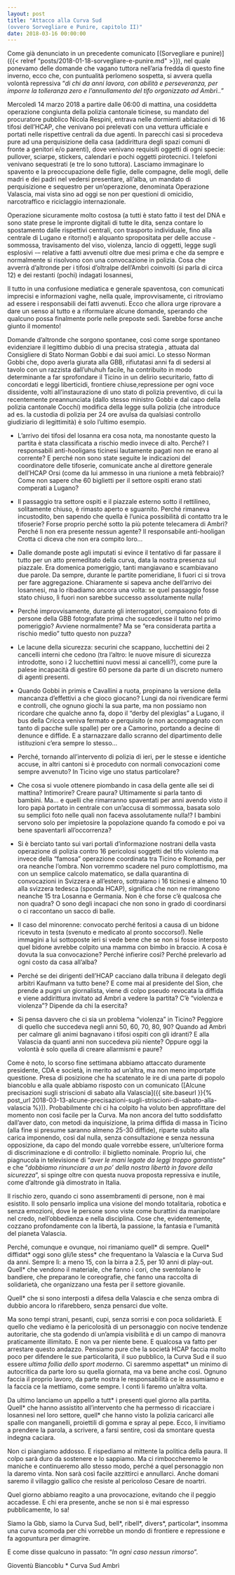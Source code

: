 ```yaml
---
layout: post
title: "Attacco alla Curva Sud
(ovvero Sorvegliare e Punire, capitolo II)"
date: 2018-03-16 00:00:00
---
```


Come già denunciato in un precedente comunicato [(Sorvegliare e punire)]({{< relref "posts/2018-01-18-sorvegliare-e-punire.md" >}}), nel quale ponevamo delle domande che vagano tuttora nell’aria fredda di questo fine inverno, ecco che, con puntualità perlomeno sospetta, si avvera quella volontà repressiva “_di chi da anni lavora, con abilità e perseveranza, per imporre la tolleranza zero e l’annullamento del tifo organizzato ad Ambrì.._”

<!--more-->

Mercoledì 14 marzo 2018 a partire dalle 06:00 di mattina, una cosiddetta operazione congiunta della polizia cantonale ticinese, su mandato del procuratore pubblico Nicola Respini, entrava nelle dormienti abitazioni di 16 tifosi dell’HCAP, che venivano poi prelevati con una vettura ufficiale e portati nelle rispettive centrali da due agenti. In parecchi casi si procedeva pure ad una perquisizione della casa (addirittura degli spazi comuni di fronte a genitori e/o parenti), dove venivano requisiti oggetti di ogni specie: pullover, sciarpe, stickers, calendari e pochi oggetti pirotecnici. I telefoni venivano sequestrati (e tre lo sono tuttora). 
Lasciamo immaginare lo spavento e la preoccupazione delle figlie, delle compagne, delle mogli, delle madri e dei padri nel vedersi presentare, all’alba, un mandato di perquisizione e sequestro per un’operazione, denominata Operazione Valascia, mai vista sino ad oggi se non per questioni di omicidio, narcotraffico e riciclaggio internazionale. 

Operazione sicuramente molto costosa (a tutti è stato fatto il test del DNA e sono state prese le impronte digitali di tutte le dita, senza contare lo spostamento dalle rispettivi centrali, con trasporto individuale, fino alla centrale di Lugano e ritorno!) e alquanto spropositata per delle accuse - sommossa, travisamento del viso, violenza, lancio di oggetti, legge sugli esplosivi -– relative a fatti avvenuti oltre due mesi prima e che da sempre e normalmente si risolvono con una convocazione in polizia. Cosa che avverrà d’altronde per i tifosi d’oltralpe dell’Ambrì coinvolti (si parla di circa 12) e dei restanti (pochi) indagati losannesi,

Il tutto in una confusione mediatica e generale spaventosa, con comunicati imprecisi e informazioni vaghe, nella quale, improvvisamente, ci ritroviamo ad essere i responsabili dei fatti avvenuti. 
Ecco che allora urge riprovare a dare un senso al tutto e a riformulare alcune domande, sperando che qualcuno possa finalmente porle nelle preposte sedi. Sarebbe forse anche giunto il momento!

Domande d’altronde che sorgono spontanee, così come sorge spontaneo evidenziare il legittimo dubbio di una precisa strategia , attuata dal Consigliere di Stato Norman Gobbi e dai suoi amici. Lo stesso Norman Gobbi che, dopo averla giurata alla GBB, rifiutatasi anni fa di sedersi al tavolo con un razzista dall’uhuhuh facile, ha contribuito in modo determinante a far sprofondare il Ticino in un delirio securitario, fatto di concordati e leggi liberticidi, frontiere chiuse,repressione per ogni voce dissidente, volti all’instaurazione di uno stato di polizia preventivo, di cui la recentemente preannunciata (dallo stesso ministro Gobbi e dal capo della polizia cantonale Cocchi) modifica della legge sulla polizia (che introduce ad es. la custodia di polizia per 24 ore avulsa da qualsiasi controllo giudiziario di legittimità) è solo l’ultimo esempio.

+ L’arrivo dei tifosi del losanna era cosa nota, ma nonostante questo la partita è stata classificata a rischio medio invece di alto. Perché? I responsabili anti-hooligans ticinesi lautamente pagati non ne erano al corrente? E perché non sono state seguite le indicazioni del coordinatore delle tifoserie, comunicate anche al direttore generale dell’HCAP Orsi (come da lui ammesso in una riunione a metà febbraio)? Come non sapere che 60 biglietti per il settore ospiti erano stati comperati a Lugano? 

+ Il passaggio tra settore ospiti e il piazzale esterno sotto il rettilineo, solitamente chiuso, è rimasto aperto e sguarnito. Perché rimaneva incustodito, ben sapendo che quella è l’unica possibilità di contatto tra le tifoserie? Forse proprio perché sotto la più potente telecamera di Ambrì? Perché lì non era presente nessun agente? Il responsabile anti-hooligan Crotta ci diceva che non era compito loro… 

+ Dalle domande poste agli imputati si evince il tentativo di far passare il tutto per un atto premeditato della curva, data la nostra presenza sul piazzale. Era domenica pomeriggio, tanti mangiavano e scambiavano due parole. Da sempre, durante le partite pomeridiane, lì fuori ci si trova per fare aggregazione. Chiaramente si sapeva anche dell’arrivo dei losannesi, ma lo ribadiamo ancora una volta: se quel passaggio fosse stato chiuso, lì fuori non sarebbe successo assolutamente nulla! 

+ Perché improvvisamente, durante gli interrogatori, compaiono foto di persone della GBB fotografate prima che succedesse il tutto nel primo pomeriggio? Avviene normalmente? Ma se “era considerata partita a rischio medio” tutto questo non puzza?

+ Le lacune della sicurezza: securini che scappano, lucchettini dei 2 cancelli interni che cedono (tra l’altro: le nuove misure di sicurezza introdotte, sono i 2 lucchettini nuovi messi ai cancelli?), come pure la palese incapacità di gestire 60 persone da parte di un discreto numero di agenti presenti.

+ Quando Gobbi in primis e Cavallini a ruota, propinano la versione della mancanza d’effettivi a che gioco giocano? Lungi da noi rivendicare fermi e controlli, che ognuno giochi la sua parte, ma non possiamo non ricordare che qualche anno fa, dopo il “derby del plexiglas” a Lugano, il bus della Cricca veniva fermato e perquisito (e non accompagnato con tanto di pacche sulle spalle) per ore a Camorino, portando a decine di denunce e diffide. E a starnazzare dallo scranno del dipartimento delle istituzioni c’era sempre lo stesso…

+ Perché, tornando all’intervento di polizia di ieri, per le stesse e identiche accuse, in altri cantoni si è proceduto con normali convocazioni come sempre avvenuto? In Ticino vige uno status particolare? 

+ Che cosa si vuole ottenere piombando in casa della gente alle sei di mattina? Intimorire? Creare paura? Ultimamente si parla tanto di bambini. Ma... e quelli che rimarranno spaventati per anni avendo visto il loro papà portato in centrale con un’accusa di sommossa, basata solo su semplici foto nelle quali non faceva assolutamente nulla!? I bambini servono solo per impietosire la popolazione quando fa comodo e poi va bene spaventarli all’occorrenza?

+ Si è berciato tanto sui vari portali d’informazione nostrani della vasta operazione di polizia contro 16 pericolosi soggetti del tifo violento ma invece della “famosa” operazione coordinata tra Ticino e Romandia, per ora neanche l’ombra. Non vorremmo scadere nel puro complottismo, ma con un semplice calcolo matematico, se dalla quarantina di convocazioni in Svizzera e all’estero, sottraiamo i 16 ticinesi e almeno 10 alla svizzera tedesca (sponda HCAP), significa che non ne rimangono neanche 15 tra Losanna e Germania. Non è che forse c’è qualcosa che non quadra? O sono degli incapaci che non sono in grado di coordinarsi o ci raccontano un sacco di balle.

+ Il caso del minorenne: convocato perché feritosi a causa di un bidone ricevuto in testa (svenuto e medicato al pronto soccorso!). Nelle immagini a lui sottoposte ieri si vede bene che se non si fosse interposto quel bidone avrebbe colpito una mamma con bimbo in braccio. A cosa è dovuta la sua convocazione? Perché infierire così? Perché prelevarlo ad ogni costo da casa all’alba? 

+  Perché se dei dirigenti dell’HCAP cacciano dalla tribuna il delegato degli arbitri Kaufmann va tutto bene? E come mai al presidente del Sion, che prende a pugni un giornalista, viene di colpo pseudo revocata la diffida e viene addirittura invitato ad Ambrì a vedere la partita? C’è “violenza e violenza”? Dipende da chi la esercita?

+  Si pensa davvero che ci sia un problema “violenza” in Ticino? Peggiore di quello che succedeva negli anni 50, 60, 70, 80, 90? Quando ad Ambrì per calmare gli animi bagnavano i tifosi ospiti con gli idranti?  E alla Valascia da quanti anni non succedeva più niente? Oppure oggi la volontà è solo quella di creare allarmismi e paure?

Come è noto, lo scorso fine settimana abbiamo attaccato duramente presidente, CDA e società, in merito ad un’altra, ma non meno importate questione. Presa di posizione che ha scatenato le ire di una parte di popolo biancoblu e alla quale abbiamo risposto con un comunicato ([Alcune precisazioni sugli striscioni di sabato alla Valascia]({{ site.baseurl }}{% post_url 2018-03-13-alcune-precisazioni-sugli-striscioni-di-sabato-alla-valascia %})). Probabilmente chi ci ha colpito ha voluto ben approfittare del momento non così facile per la Curva. Ma non ancora del tutto soddisfatto dall’aver dato, con metodi da inquisizione, la prima diffida di massa in Ticino (alla fine si presume saranno almeno 25-30 diffide), riparte subito alla carica imponendo, così dal nulla, senza consultazione e senza nessuna opposizione, da capo del mondo quale vorrebbe essere, un’ulteriore forma di discriminazione e di controllo: il biglietto nominale. Proprio lui, che piagnucola in televisione di “_aver le mani legate da leggi troppo garantiste_” e che “_dobbiamo rinunciare a un po’ della nostra libertà in favore della sicurezza_”, si spinge oltre con questa nuova proposta repressiva e inutile, come d’altronde già dimostrato in Italia. 

Il rischio zero, quando ci sono assembramenti di persone, non è mai esistito. Il solo pensarlo implica una visione del mondo totalitaria, robotica e senza emozioni, dove le persone sono viste come burattini da manipolare nel credo, nell’obbedienza e nella disciplina. Cose che, evidentemente, cozzano profondamente con la libertà, la passione, la fantasia e l’umanità del pianeta Valascia.
 
Perché, comunque e ovunque, noi rimaniamo quell* di sempre. Quell\* diffidat\* oggi sono gli/le stess\* che frequentano la Valascia e la Curva Sud da anni. Sempre lì: a meno 15, con la birra a 2.5, per 10 anni di play-out. Quell\* che vendono il materiale, che fanno i cori, che sventolano le bandiere, che preparano le coreografie, che fanno una raccolta di solidarietà, che organizzano una festa per il settore giovanile. 

Quell\* che si sono interposti a difesa della Valascia e che senza ombra di dubbio ancora lo rifarebbero, senza pensarci due volte. 
 
Ma sono tempi strani, pesanti, cupi, senza sorrisi e con poca solidarietà. E quello che vediamo è la pericolosità di un personaggio con nocive tendenze autoritarie, che sta godendo di un’ampia visibilità e di un campo di manovra praticamente illimitato. E non va per niente bene. E qualcosa va fatto per arrestare questo andazzo. Pensiamo pure che la società HCAP faccia molto poco per difendere le sue particolarità, il suo pubblico, la Curva Sud e il suo essere _ultima follia dello sport moderno_. Ci saremmo aspettat\* un minimo di autocritica da parte loro su quella giornata, ma va bene anche così. Ognuno faccia il proprio lavoro, da parte nostra le responsabilità ce le assumiamo e la faccia ce la mettiamo, come sempre. I conti li faremo un’altra volta.

Da ultimo lanciamo un appello a tutt\* i presenti quel giorno alla partita. Quell\* che hanno assistito all’intervento che ha permesso di ricacciare i losannesi nel loro settore, quell\* che hanno visto la polizia caricarci alle spalle con manganelli, proiettili di gomma e spray al pepe. Ecco, li invitiamo a prendere la parola, a scrivere, a farsi sentire, così da smontare questa indegna caciara.

Non ci piangiamo addosso. E rispediamo al mittente la politica della paura. Il colpo sarà duro da sostenere e lo sappiamo. Ma ci rimboccheremo le maniche e continueremo allo stesso modo, perché a quel personaggio non la daremo vinta. Non sarà così facile azzittirci e annullarci. Anche domani saremo il villaggio gallico che resiste al pericoloso Cesare de noartri.

Quel giorno abbiamo reagito a una provocazione, evitando che il peggio accadesse. 
E chi era presente, anche se non si è mai espresso pubblicamente, lo sa!
 
Siamo la Gbb, siamo la Curva Sud, bell\*, ribell\*, divers\*, particolar\*, insomma una curva scomoda per chi vorrebbe un mondo di frontiere e repressione e fa agopuntura per dimagrire.

E come disse qualcuno in passato: “_In ogni caso nessun rimorso_”.

Gioventù Biancoblu * Curva Sud Ambrì
